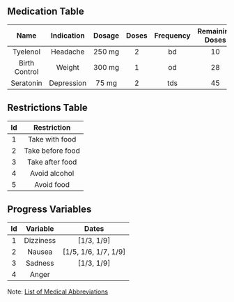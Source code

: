 ## Medication Table

| **Name** | **Indication** | **Dosage** | **Doses** | **Frequency** | **Remaining Doses** | **Restrictions** | **Progress Variables** |
|:---:|:---:|:---:|:---:|:---:|:---:|:---:|:---:|
| Tyelenol | Headache | 250 mg | 2  | bd | 10 | [1,4] | [2, 4] |
| Birth Control | Weight | 300 mg | 1 | od | 28 | [3] | [1, 2, 3] |
| Seratonin | Depression| 75 mg | 2  |  tds | 45 | [1] | [3] |

## Restrictions Table

| **Id** | **Restriction**|
|:--------:|:---------------:|
|1| Take with food |
|2| Take before food |
|3| Take after food |
|4| Avoid alcohol |
|5| Avoid food |

## Progress Variables

| **Id** | **Variable**| **Dates**|
|:--------:|:---------------:|:---------:|
|1| Dizziness | [1/3, 1/9] |
|2| Nausea | [1/5, 1/6, 1/7, 1/9] |
|3| Sadness | [1/3, 1/9] |
|4| Anger | |


Note: [List of Medical Abbreviations](https://en.wikipedia.org/wiki/List_of_medical_abbreviations:_Latin_abbreviations)
